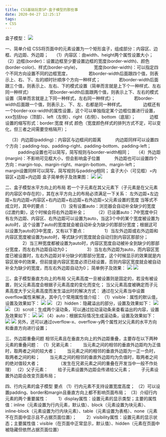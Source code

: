 ```yaml
---
title: CSS基础玩意SP-盒子模型的那些事
date: 2020-04-27 12:25:17
tags:
- CSS
---
```

盒子模型：
![](1.JPG)

一、简单介绍
CSS将页面中的元素设置为一个矩形盒子，组成部分：内容区、边框、内边距、外边距；
&#8195;（1）内容区：由width、height两个属性设置大小；
&#8195;（2）边框(border)：设置边框至少要设置边框的宽度(border-width)、颜色(border-color)、样式(border-style)，
&#8195;&#8195;&#8195;宽度(border-width)：可以指定四个不同方向设置不同的边框宽度，
&#8195;&#8195;&#8195;&#8195;若border-width后面跟四个值，则表示上、右、下、左的顺时针顺序个方向一种样式；
&#8195;&#8195;&#8195;&#8195;若border-width后面跟三个值，则表示上、左右、下的模式设置（简单而言就是上下个一种样式、左右同一种样式）
&#8195;&#8195;&#8195;&#8195;若border-width后面跟两个值，则表示上下、左右的模式设置（简单而言就是上下同一种样式，左右同一种样式）；
&#8195;&#8195;&#8195;&#8195;若border-width后面跟一个值，则表示上、下、左、右都是同一种样式。
&#8195;&#8195;&#8195;&#8195;边框还有一个border-xxx-width的属性设置，这个可以单独指定某个边框位置进行设置，xxx包括top（顶部）、left（左侧）、right（右侧）、bottom（底层）；
&#8195;&#8195;&#8195;边框设置的缩写形式：border:宽度 样式 颜色（宽度颜色样式的排列方式不定，可以变化，但三者之间需要空格隔开）；
<!--more-->
&#8195;（3）内边距(padding)：内容区与边框间的距离
&#8195;&#8195;&#8195;内边距同样可以设置四个方向：padding-top、padding-right、padding-bottom、padding-left；
&#8195;&#8195;&#8195;padding设置也可以简写，简写规则与border-width相同；
&#8195;（4）外边距(margin)：不影响可见框大小，但会影响盒子位置
&#8195;&#8195;&#8195;外边距也可以设置四个方向：margin-top、margin-right、margin-bottom、margin-left；
&#8195;&#8195;&#8195;margin设置同样可以简写，简写规则与padding相同；
盒子大小（可见框）=内容区+边距+内边距
盒子简单例子及效果图：
![](2.JPG)
![](3.JPG)

二、盒子模型水平方向上的布局
若一个子元素在其父元素下（子元素是在父元素的内容区中存在的），其在水平方向上的布局必须满足一下关系：
左外边距+左边距+左内边距+内容区+右内边距+右边距+右外边距=父元素设置的宽度
当等式不成立时，其中的要点：
&#8195;&#8195;（1）没有设置auto：浏览器会自动补全缺少的宽度(过渡约束)，这个时候会将右外边距补全；
&#8195;&#8195;（2）已设置auto：7中宽度中只有左外边距、内容区、右外边距可以设置为auto，当这3个中的某个宽度被设置为auto时，这个设置了auto的宽度就会被自动补全为缺少的那部分宽度；根据这可以设置为auto的3中宽度，又有以下要点：
&#8195;&#8195;&#8195;&#8195;1）当左外边距或右外边距和内容区宽度被设置为auto时，等式缺少的宽度就会自动归到内容区那部分；
&#8195;&#8195;&#8195;&#8195;2）当三种宽度都被设置为auto时，内容区宽度自动被补全到缺少的那部分宽度，而左右外边距自动为0；
&#8195;&#8195;&#8195;&#8195;3）当左右外边距为auto，而内容区宽度已被设置时，左右外边距对半分缺少的那部分宽度，这个时候显示的效果就是内容区居中的效果，但前提是内容区宽度必须已经设置，否则内容区宽度就会被自动补全为缺少的宽度，而左右外边距自动为0；
简单例子及效果：
![](4.JPG)
![](5.JPG)

三、盒子模型垂直方向上的布局
父元素高度一旦被设置则是固定的，若没有被设置，则父元素高度会根据子元素高度的变化而变化；
当父元素高度被确定而子元素高度大于父元素高度而发生溢出时的解决方式：
通过在父元素当中设置overflow属性来解决，其中几个常用属性值介绍：
（1）visible：属性的默认值，设置及效果如下：
![](6.JPG)
![](6-1.JPG)
（2）hidden：隐藏溢出的部分，设置及效果如下：
![](7.JPG)
![](7-1.JPG)
（3）scroll：生成两个滚动条，可以通过拉动滚动条来查看溢出的内容，设置及效果如下：
![](8.JPG)
![](8-1.JPG)
（4）auto：根据实际情况生成滚动条，设置及效果如下：
![](9.JPG)
![](9-1.JPG)
另外，还可以通过overflow-x、overflow-y两个属性对父元素的水平方向和垂直方向进行设置；

三、外边距重叠问题
相邻元素且在垂直方向上的外边距重叠，主要存在以下两种元素的重叠问题：
（1）兄弟元素：
&#8195;&#8195;当元素之间的相邻的垂直外边距均为正值时，取两者之间的较大者；
&#8195;&#8195;当元素之间的相邻的垂直外边距为一正一负时，取两者之间的和；
&#8195;&#8195;当元素之间的相邻的垂直外边距均为负值时，取两者之间的绝对值较大者；
&#8195;&#8195;&#8195;&#8195;（发生在兄弟元素之间的重叠在开发当中一般不作处理）
（2）父子元素：
&#8195;&#8195;给子元素设置外边距会传递给父元素；
&#8195;&#8195;子元素设置外边距会改变页面布局；

四、行内元素的盒子模型
要点
（1）行内元素不支持设置宽度高度；
（2）可以设置padding、border和margin且垂直方向上都不影响页面布局；
（3）介绍行内元素的两个重要属性：
&#8195;&#8195;1）display属性：设置元素的显示类型；主要的属性值：inline（元素设置为行内元素，默认值）、block（元素设置为块元素）、inline-block（元素设置为行内块元素）、table（元素设置为表格）、none（元素不在页面中显示且不占据页面位置）；
&#8195;&#8195;2）visibility属性：设置元素的显示状态；主要属性值：visible（在页面中正常显示，默认值）、hidden（元素在页面中被隐藏但依然占据页面位置）


